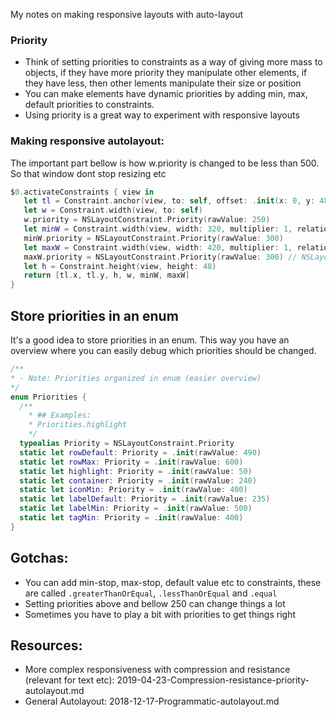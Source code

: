 My notes on making responsive layouts with auto-layout<!--more-->

### Priority
- Think of setting priorities to constraints as a way of giving more mass to objects, if they have more priority they manipulate other elements, if they have less, then other lements manipulate their size or position
- You can make elements have dynamic priorities by adding min, max, default priorities to constraints.
- Using priority is a great way to experiment with responsive layouts

### Making responsive autolayout:
The important part bellow is how w.priority is changed to be less than 500. So that window dont stop resizing etc

```swift
$0.activateConstraints { view in
   let tl = Constraint.anchor(view, to: self, offset: .init(x: 0, y: 48))
   let w = Constraint.width(view, to: self)
   w.priority = NSLayoutConstraint.Priority(rawValue: 250)
   let minW = Constraint.width(view, width: 320, multiplier: 1, relation: .greaterThanOrEqual)
   minW.priority = NSLayoutConstraint.Priority(rawValue: 300)
   let maxW = Constraint.width(view, width: 420, multiplier: 1, relation: .lessThanOrEqual)
   maxW.priority = NSLayoutConstraint.Priority(rawValue: 300) // NSLayoutConstraint.Priority.windowSizeStayPut // NSLayoutConstraint.Priority(rawValue: 1000)
   let h = Constraint.height(view, height: 48)
   return [tl.x, tl.y, h, w, minW, maxW]
}
```

## Store priorities in an enum
It's a good idea to store priorities in an enum.
This way you have an overview where you can easily debug which priorities should be changed.
```swift
/**
* - Note: Priorities organized in enum (easier overview)
*/
enum Priorities {
  /**
	* ## Examples:
	* Priorities.highlight
	*/
  typealias Priority = NSLayoutConstraint.Priority
  static let rowDefault: Priority = .init(rawValue: 490)
  static let rowMax: Priority = .init(rawValue: 600)
  static let highlight: Priority = .init(rawValue: 50)
  static let container: Priority = .init(rawValue: 240)
  static let iconMin: Priority = .init(rawValue: 400)
  static let labelDefault: Priority = .init(rawValue: 235)
  static let labelMin: Priority = .init(rawValue: 500)
  static let tagMin: Priority = .init(rawValue: 400)
}
```

## Gotchas:
- You can add min-stop, max-stop, default value etc to constraints, these are called `.greaterThanOrEqual`, `.lessThanOrEqual` and `.equal`
- Setting priorities above and bellow 250 can change things a lot
- Sometimes you have to play a bit with priorities to get things right

## Resources:
- More complex responsiveness with compression and resistance (relevant for text etc): 2019-04-23-Compression-resistance-priority-autolayout.md
- General Autolayout: 2018-12-17-Programmatic-autolayout.md
